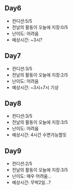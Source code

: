 ## Day6

- 컨디션:5/5
- 전날의 활동이 오늘에 지장:0/5
- 난이도: 어려움
- 예상시간: ~3시?

## Day7

- 컨디션:3/5
- 전날의 활동이 오늘에 지장:2/5
- 난이도: 어려움
- 예상시간: ~3시+7시 기상

## Day8

- 컨디션:3/5
- 전날의 활동이 오늘에 지장:3/5
- 난이도: 어려움
- 예상시간: 4시간 수면가능할듯

## Day9

- 컨디션:2/5
- 전날의 활동이 오늘에 지장:3/5
- 난이도: 매우 어려움…
- 예상시간: 무박2일…?
